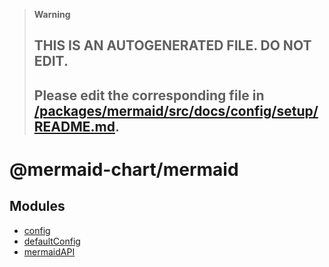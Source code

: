 > **Warning**
>
> ## THIS IS AN AUTOGENERATED FILE. DO NOT EDIT.
>
> ## Please edit the corresponding file in [/packages/mermaid/src/docs/config/setup/README.md](../../../packages/mermaid/src/docs/config/setup/README.md).

# @mermaid-chart/mermaid

## Modules

- [config](modules/config.md)
- [defaultConfig](modules/defaultConfig.md)
- [mermaidAPI](modules/mermaidAPI.md)
